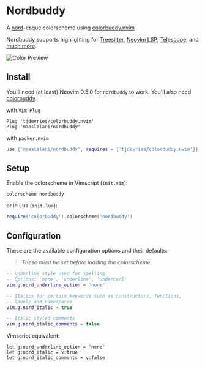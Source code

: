# Nordbuddy

A [nord](https://www.nordtheme.com/)-esque colorscheme using [colorbuddy.nvim](https://github.com/tjdevries/colorbuddy.nvim)

Nordbuddy supports highlighting for [Treesitter](https://github.com/nvim-treesitter/nvim-treesitter),
[Neovim LSP](https://neovim.io/doc/user/lsp.html), [Telescope](https://github.com/nvim-telescope/telescope.nvim/),
and [much more](https://github.com/maaslalani/nordbuddy/tree/main/lua/nordbuddy/colors).

![Color Preview](https://user-images.githubusercontent.com/42545625/112913430-935a6a80-90c7-11eb-867e-394b1790a14f.png)

## Install

You'll need (at least) Neovim 0.5.0 for `nordbuddy` to work. You'll also need [colorbuddy](https://github.com/tjdevries/colorbuddy.nvim).

with `Vim-Plug`
``` vim
Plug 'tjdevries/colorbuddy.nvim'
Plug 'maaslalani/nordbuddy'
```

with `packer.nvim`
``` lua
use {'maaslalani/nordbuddy', requires = {'tjdevries/colorbuddy.nvim'}}
```

## Setup

Enable the colorscheme in Vimscript (`init.vim`):

```vim
colorscheme nordbuddy
```

or in Lua (`init.lua`):

```lua
require('colorbuddy').colorscheme('nordbuddy')
```

## Configuration

These are the available configuration options and their defaults:

> *These must be set before loading the colorscheme.*

```lua
-- Underline style used for spelling
-- Options: 'none', 'underline', 'undercurl'
vim.g.nord_underline_option = 'none'

-- Italics for certain keywords such as constructors, functions,
-- labels and namespaces
vim.g.nord_italic = true

-- Italic styled comments
vim.g.nord_italic_comments = false
```

Vimscript equivalent:

```vim
let g:nord_underline_option = 'none'
let g:nord_italic = v:true
let g:nord_italic_comments = v:false
```
